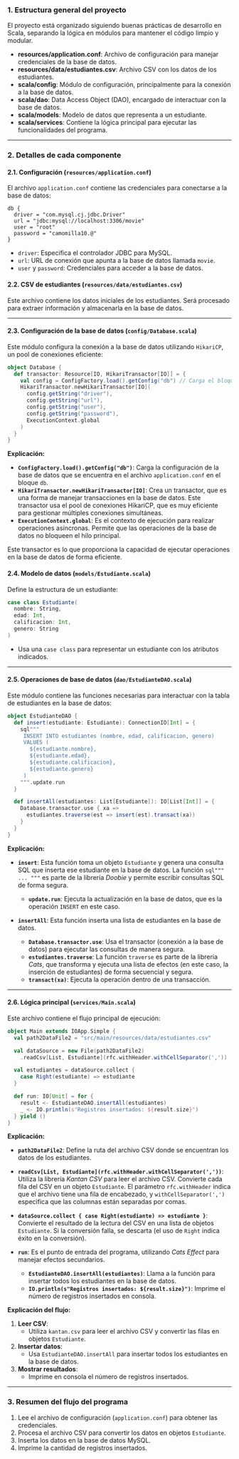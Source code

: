 
### **1. Estructura general del proyecto**
El proyecto está organizado siguiendo buenas prácticas de desarrollo en Scala, separando la lógica en módulos para mantener el código limpio y modular. 

- **resources/application.conf**: Archivo de configuración para manejar credenciales de la base de datos.
- **resources/data/estudiantes.csv**: Archivo CSV con los datos de los estudiantes.
- **scala/config**: Módulo de configuración, principalmente para la conexión a la base de datos.
- **scala/dao**: Data Access Object (DAO), encargado de interactuar con la base de datos.
- **scala/models**: Modelo de datos que representa a un estudiante.
- **scala/services**: Contiene la lógica principal para ejecutar las funcionalidades del programa.

---

### **2. Detalles de cada componente**

#### **2.1. Configuración (`resources/application.conf`)**
El archivo `application.conf` contiene las credenciales para conectarse a la base de datos:

```hocon
db {
  driver = "com.mysql.cj.jdbc.Driver"
  url = "jdbc:mysql://localhost:3306/movie"
  user = "root"
  password = "camomilla10.@"
}
```

- `driver`: Especifica el controlador JDBC para MySQL.
- `url`: URL de conexión que apunta a la base de datos llamada `movie`.
- `user` y `password`: Credenciales para acceder a la base de datos.

#### **2.2. CSV de estudiantes (`resources/data/estudiantes.csv`)**
Este archivo contiene los datos iniciales de los estudiantes. Será procesado para extraer información y almacenarla en la base de datos.

---

#### **2.3. Configuración de la base de datos (`config/Database.scala`)**
Este módulo configura la conexión a la base de datos utilizando `HikariCP`, un pool de conexiones eficiente:

```scala
object Database {
  def transactor: Resource[IO, HikariTransactor[IO]] = {
    val config = ConfigFactory.load().getConfig("db") // Carga el bloque "db" desde application.conf
    HikariTransactor.newHikariTransactor[IO](
      config.getString("driver"),
      config.getString("url"),
      config.getString("user"),
      config.getString("password"),
      ExecutionContext.global
    )
  }
}
```

**Explicación:**
- **`ConfigFactory.load().getConfig("db")`**: Carga la configuración de la base de datos que se encuentra en el archivo `application.conf` en el bloque `db`.
- **`HikariTransactor.newHikariTransactor[IO]`**: Crea un transactor, que es una forma de manejar transacciones en la base de datos. Este transactor usa el pool de conexiones HikariCP, que es muy eficiente para gestionar múltiples conexiones simultáneas.
- **`ExecutionContext.global`**: Es el contexto de ejecución para realizar operaciones asíncronas. Permite que las operaciones de la base de datos no bloqueen el hilo principal.

Este transactor es lo que proporciona la capacidad de ejecutar operaciones en la base de datos de forma eficiente.
#### **2.4. Modelo de datos (`models/Estudiante.scala`)**
Define la estructura de un estudiante:

```scala
case class Estudiante(
  nombre: String,
  edad: Int,
  calificacion: Int,
  genero: String
)
```

- Usa una `case class` para representar un estudiante con los atributos indicados.

---

#### **2.5. Operaciones de base de datos (`dao/EstudianteDAO.scala`)**
Este módulo contiene las funciones necesarias para interactuar con la tabla de estudiantes en la base de datos:

```scala
object EstudianteDAO {
  def insert(estudiante: Estudiante): ConnectionIO[Int] = {
    sql"""
     INSERT INTO estudiantes (nombre, edad, calificacion, genero)
     VALUES (
       ${estudiante.nombre},
       ${estudiante.edad},
       ${estudiante.calificacion},
       ${estudiante.genero}
     )
    """.update.run
  }

  def insertAll(estudiantes: List[Estudiante]): IO[List[Int]] = {
    Database.transactor.use { xa =>
      estudiantes.traverse(est => insert(est).transact(xa))
    }
  }
}
```

**Explicación:**
- **`insert`**: Esta función toma un objeto `Estudiante` y genera una consulta SQL que inserta ese estudiante en la base de datos. La función `sql""" ... """` es parte de la librería *Doobie* y permite escribir consultas SQL de forma segura.
  - **`update.run`**: Ejecuta la actualización en la base de datos, que es la operación `INSERT` en este caso.
  
- **`insertAll`**: Esta función inserta una lista de estudiantes en la base de datos.
  - **`Database.transactor.use`**: Usa el transactor (conexión a la base de datos) para ejecutar las consultas de manera segura.
  - **`estudiantes.traverse`**: La función `traverse` es parte de la librería *Cats*, que transforma y ejecuta una lista de efectos (en este caso, la inserción de estudiantes) de forma secuencial y segura.
  - **`transact(xa)`**: Ejecuta la operación dentro de una transacción.


---

#### **2.6. Lógica principal (`services/Main.scala`)**
Este archivo contiene el flujo principal de ejecución:

```scala
object Main extends IOApp.Simple {
  val path2DataFile2 = "src/main/resources/data/estudiantes.csv"

  val dataSource = new File(path2DataFile2)
    .readCsv[List, Estudiante](rfc.withHeader.withCellSeparator(','))

  val estudiantes = dataSource.collect {
    case Right(estudiante) => estudiante
  }

  def run: IO[Unit] = for {
    result <- EstudianteDAO.insertAll(estudiantes)
    _ <- IO.println(s"Registros insertados: ${result.size}")
  } yield ()
}
```
**Explicación:**
- **`path2DataFile2`**: Define la ruta del archivo CSV donde se encuentran los datos de los estudiantes.
- **`readCsv[List, Estudiante](rfc.withHeader.withCellSeparator(','))`**: Utiliza la librería *Kantan CSV* para leer el archivo CSV. Convierte cada fila del CSV en un objeto `Estudiante`. El parámetro `rfc.withHeader` indica que el archivo tiene una fila de encabezado, y `withCellSeparator(',')` especifica que las columnas están separadas por comas.
- **`dataSource.collect { case Right(estudiante) => estudiante }`**: Convierte el resultado de la lectura del CSV en una lista de objetos `Estudiante`. Si la conversión falla, se descarta (el uso de `Right` indica éxito en la conversión).
  
- **`run`**: Es el punto de entrada del programa, utilizando *Cats Effect* para manejar efectos secundarios.
  - **`EstudianteDAO.insertAll(estudiantes)`**: Llama a la función para insertar todos los estudiantes en la base de datos.
  - **`IO.println(s"Registros insertados: ${result.size}")`**: Imprime el número de registros insertados en consola.

**Explicación del flujo:**
1. **Leer CSV**:
   - Utiliza `kantan.csv` para leer el archivo CSV y convertir las filas en objetos `Estudiante`.
2. **Insertar datos**:
   - Usa `EstudianteDAO.insertAll` para insertar todos los estudiantes en la base de datos.
3. **Mostrar resultados**:
   - Imprime en consola el número de registros insertados.

---

### **3. Resumen del flujo del programa**
1. Lee el archivo de configuración (`application.conf`) para obtener las credenciales.
2. Procesa el archivo CSV para convertir los datos en objetos `Estudiante`.
3. Inserta los datos en la base de datos MySQL.
4. Imprime la cantidad de registros insertados.

